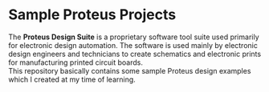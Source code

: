 # Sample Proteus Projects<br/>

The **Proteus Design Suite** is a proprietary software tool suite used primarily for electronic design automation. The software is used mainly by electronic design engineers and technicians to create schematics and electronic prints for manufacturing printed circuit boards.<br/>
This repository basically contains some sample Proteus design examples which I created at my time of learning.
